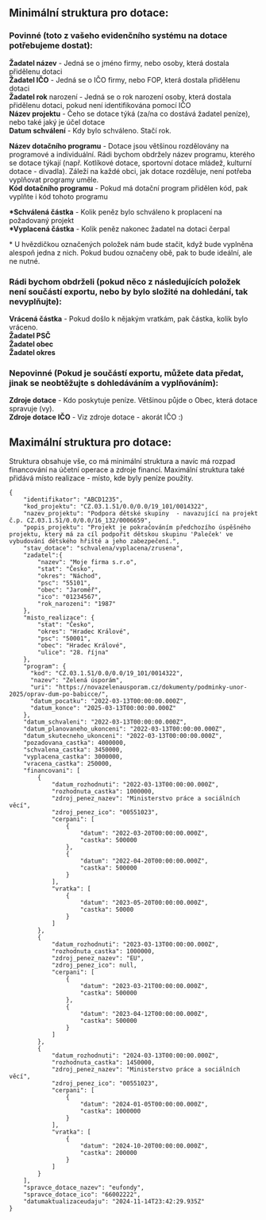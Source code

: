 ## Minimální struktura pro dotace:

### Povinné (toto z vašeho evidenčního systému na dotace potřebujeme dostat):

**Žadatel název** - Jedná se o jméno firmy, nebo osoby, která dostala přidělenu dotaci  
**Žadatel IČO** - Jedná se o IČO firmy, nebo FOP, která dostala přidělenu dotaci  
**Žadatel rok** narození - Jedná se o rok narození osoby, která dostala přidělenu dotaci, pokud není identifikována pomocí IČO  
**Název projektu** - Čeho se dotace týká (za/na co dostává žadatel peníze), nebo také jaký je účel dotace  
**Datum schválení** - Kdy bylo schváleno. Stačí rok.  

**Název dotačního programu** - Dotace jsou většinou rozdělovány na programové a individuální. Rádi bychom obdržely název programu, kterého se dotace týkají (např. Kotlíkové dotace, sportovní dotace mládež, kulturní dotace - divadla). Záleží na každé obci, jak dotace rozděluje, není potřeba vyplňovat programy uměle.  
**Kód dotačního programu** - Pokud má dotační program přidělen kód, pak vyplňte i kód tohoto programu  


**\*Schválená částka** - Kolik peněz bylo schváleno k proplacení na požadovaný projekt  
**\*Vyplacená částka** - Kolik peněz nakonec žadatel na dotaci čerpal  

\* U hvězdičkou označených položek nám bude stačit, když bude vyplněna alespoň jedna z nich. Pokud budou označeny obě, pak to bude ideální, ale ne nutné.

### Rádi bychom obdrželi (pokud něco z následujících položek není součástí exportu, nebo by bylo složité na dohledání, tak nevyplňujte):
**Vrácená částka** - Pokud došlo k nějakým vratkám, pak částka, kolik bylo vráceno.  
**Žadatel PSČ**  
**Žadatel obec**  
**Žadatel okres**  

### Nepovinné (Pokud je součástí exportu, můžete data předat, jinak se neobtěžujte s dohledáváním a vyplňováním):
**Zdroje dotace** - Kdo poskytuje peníze. Většinou půjde o Obec, která dotace spravuje (vy).  
**Zdroje dotace IČO** - Viz zdroje dotace - akorát IČO :)  

## Maximální struktura pro dotace: 

Struktura obsahuje vše, co má minimální struktura a navíc má rozpad financování na účetní operace a zdroje financí. Maximální struktura také přidává místo realizace - místo, kde byly peníze použity.


```
{
    "identifikator": "ABCD1235",
    "kod_projektu": "CZ.03.1.51/0.0/0.0/19_101/0014322",
    "nazev_projektu": "Podpora dětské skupiny  - navazující na projekt č.p. CZ.03.1.51/0.0/0.0/16_132/0006659",
    "popis_projektu": "Projekt je pokračováním předchozího úspěšného projektu, který má za cíl podpořit dětskou skupinu 'Paleček' ve vybudování dětského hřiště a jeho zabezpečení.",
    "stav_dotace": "schvalena/vyplacena/zrusena",
    "zadatel":{
        "nazev": "Moje firma s.r.o",
        "stat": "Česko",
        "okres": "Náchod",
        "psc": "55101",
        "obec": "Jaroměř",
        "ico": "01234567",
        "rok_narozeni": "1987"
    },
    "misto_realizace": {
        "stat": "Česko",
        "okres": "Hradec Králové",
        "psc": "50001",
        "obec": "Hradec Králové",
        "ulice": "28. října"
    },
    "program": {
      "kod": "CZ.03.1.51/0.0/0.0/19_101/0014322",
      "nazev": "Zelená úsporám",
      "uri": "https://novazelenausporam.cz/dokumenty/podminky-unor-2025/oprav-dum-po-babicce/",
      "datum_pocatku": "2022-03-13T00:00:00.000Z",
      "datum_konce": "2025-03-13T00:00:00.000Z"
    },
    "datum_schvaleni": "2022-03-13T00:00:00.000Z",
    "datum_planovaneho_ukonceni": "2022-03-13T00:00:00.000Z",
    "datum_skutecneho_ukonceni": "2022-03-13T00:00:00.000Z",
    "pozadovana_castka": 4000000,
    "schvalena_castka": 3450000,
    "vyplacena_castka": 3000000,
    "vracena_castka": 250000,
    "financovani": [
        {
            "datum_rozhodnuti": "2022-03-13T00:00:00.000Z",
            "rozhodnuta_castka": 1000000,
            "zdroj_penez_nazev": "Ministerstvo práce a sociálních věcí",
            "zdroj_penez_ico": "00551023",
            "cerpani": [
                {
                    "datum": "2022-03-20T00:00:00.000Z",
                    "castka": 500000
                },
                {
                    "datum": "2022-04-20T00:00:00.000Z",
                    "castka": 500000
                }
            ],
            "vratka": [
                {
                    "datum": "2023-05-20T00:00:00.000Z",
                    "castka": 50000
                }
            ]
        },
        {
            "datum_rozhodnuti": "2023-03-13T00:00:00.000Z",
            "rozhodnuta_castka": 1000000,
            "zdroj_penez_nazev": "EU",
            "zdroj_penez_ico": null,
            "cerpani": [
                {
                    "datum": "2023-03-21T00:00:00.000Z",
                    "castka": 500000
                },
                {
                    "datum": "2023-04-12T00:00:00.000Z",
                    "castka": 500000
                }
            ]
        },
        {
            "datum_rozhodnuti": "2024-03-13T00:00:00.000Z",
            "rozhodnuta_castka": 1450000,
            "zdroj_penez_nazev": "Ministerstvo práce a sociálních věcí",
            "zdroj_penez_ico": "00551023",
            "cerpani": [
                {
                    "datum": "2024-01-05T00:00:00.000Z",
                    "castka": 1000000
                }
            ],
            "vratka": [
                {
                    "datum": "2024-10-20T00:00:00.000Z",
                    "castka": 200000
                }
            ]
        }
    ],
    "spravce_dotace_nazev": "eufondy",
    "spravce_dotace_ico": "66002222",
    "datumaktualizaceudaju": "2024-11-14T23:42:29.935Z"
}
```
